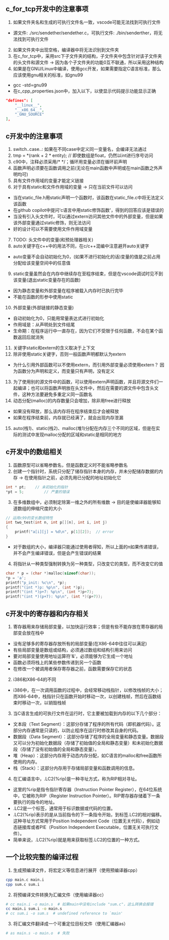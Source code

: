 ## c_for_tcp开发中的注意事项
1. 如果文件夹名和生成的可执行文件名一致，vscode可能无法找到可执行文件
- 源文件: ./src/sendether/sendether.c，可执行文件: ./bin/senderther，将无法找到可执行文件
2. 如果文件夹中出现空格，编译器中将无法识别到文件夹
3. 在c_for_tcp中，采用src下子文件夹的结构，子文件夹中包含针对该子文件夹的头文件和源文件 -> 因为各个子文件夹的功能0互不联通，所以采用这种结构
4. 如果是在GNU/Linux中编译，使用gcc开发，如果需要指定C语言标准，那么应该使用gnu相关的标准，如gnu99
- gcc -std=gnu99
- 在c_cpp_properties.json中，加入以下，以使显示代码提示功能显示正确
```json
"defines": [
    "__linux__",
    "__x86_64__",
    "_GNU_SOURCE"
],
```


## c开发中的注意事项
1. switch..case..: 如果在不同case中定义同一变量名，会编译无法通过
2. tmp = *(rank + 2 * entity);  // 即使数组是float，仍然以int进行序号访问
3. c90中，注释必须采用/* */；循环用变量必须在循环前声明
4. 函数声明必须要在函数调用之前(无论在main函数中声明或在main函数之外声明均可)
5. 具有文件作用域的变量才能定义链接
6. 对于具有static和文件作用域的变量 -> 只在当前文件可以访问
- 当在static_file.h用static声明一个函数时，该函数在static_file.c中将无法定义该函数
- 在github copilot中提问'c语言中用static修饰函数'，得到的回答应该是错误的
- 当没有引入头文件时，可以通过extern访问其他文件中的外部变量，但是如果该外部变量通过static修饰，则无法访问
- 好的设计可以不需要使用文件作用域变量
7. TODO: 头文件中的变量(和预处理器相关)
8. auto关键字在c++中的用法不同，在c/c++混编中注意避开auto关键字
- auto变量不会自动初始化为0，(如果不进行初始化的话)变量的值是之前占用分配给该变量空间中的任意值
9. static变量虽然会在内存中继续存在至程序结束，但是在vscode调试时见不到该变量(退出static变量存在的函数)
- 因为静态变量和外部变量在程序被载入内存时已执行完毕
- 不能在函数的形参中使用static
10. 外部变量(外部链接的静态变量)
- 自动初始化为0，只能用常量表达式进行初始化
- 作用域是：从声明处到文件结尾
- 生命期：在程序运行中一直存在，因为它们不受限于任何函数，不会在某个函数返回后就消失
11. 关键字static和extern的含义取决于上下文
12. 除非使用static关键字，否则一般函数声明都默认为extern
- 为什么引用外部函数可以不使用extern，而引用外部变量必须使用extern？
因为函数分为声明和定义，而变量只有声明，没有定义
13. 为了使用别的源文件中的函数，可以使用extern声明函数，并且将源文件们一起编译；也可以将函数声明放在头文件中，然后在需要的源文件中包含头文件，这种方法要避免多重定义同一函数名
14. 动态分配(malloc)的内存数量只会增加，除非用free进行释放
- 如果没有释放，那么该内存将在程序结束后才会被释放
- 如果在程序结束前，内存就已经满了，就会出现内存泄漏
15. auto(栈1)、static(栈2)、malloc(堆1)分配在内存三个不同的区域，但是在实际的测试中发现malloc分配的区域和static是相同的地方


## c开发中的数组相关
1. 函数原型可以省略参数名，但是函数定义时不能省略参数名
2. 创建一个指针时，系统只分配了储存指针本身的内存，并未分配储存数据的内存 -> 在使用指针之前，必须先用已分配的地址初始化它
```c
int * pt;    // 未初始化的指针
*pt = 5;         // 严重的错误
```
3. 在多维数组中，必须制定除第一维之外的所有维数 -> 目的是使编译器能够知道数组的伸缩尺度的大小
```c
// 运用c99的变长数组特性
int two_test(int n, int p[][n], int i, int j)
{
    printf("a[i][j] = %d\n", p[1][2]);  // error
}
```
- 对于数组的大小，编译器只能通过使用者得知，所以上面的n如果传递错误，并不会产生编译错误，但是会产生错误的结果
4. 将指针从一种类型强制转换为另一种类型，只改变它的类型，而不改变它的值
```c
char * p = (char *)malloc(sizeof(char));
*p = 'a';
printf("p_init: %c\n", *p);    
printf("(int *)p: %p\n", (int *)p);
printf("(int *)p+7: %p\n", (int *)p+7);
printf("(int *)(p+7): %p\n", (int *)(p+7));
```


## c开发中的寄存器和内存相关
1. 寄存器用来存储局部变量，以加快运行效率；但是有些不能存放在寄存器的局部变会放在栈中
- 没有足够多的寄存器存放所有的局部变量(在X86-64中往往可以满足)
- 有些局部变量是数组或结构，必须通过数组和结构引用来访问
- 要对局部变量使用地址运算符'&'，必须能够为它生成一个地址
- 函数必须将栈上的某些参数传递到另一个函数
- 在修改一个被调用者保存寄存器之前，函数需要保存它的状态
2. i386和X86-64的不同
- i386中，在一次调用函数的过程中，会经常移动栈指针，以修改栈帧的大小；而X86-64中，栈指针只在函数开始时移动一次，以创建栈帧，然后在函数结束时移动一次，以销毁栈帧
3. 当C语言生成的可执行文件在运行时，它主要被加载到内存的以下几个部分：
- 文本段（Text Segment）：这部分存储了程序的所有代码（即机器代码）。这部分内存通常是只读的，以防止程序在运行时修改其自身的代码。
- 数据段（Data Segment）：这部分存储了程序的全局变量和静态变量。数据段又可以分为初始化数据段（存储了初始值的全局和静态变量）和未初始化数据段（存储了没有初始值的全局和静态变量）。
- 堆（Heap）：这部分内存用于动态内存分配，如C语言的malloc和free函数所使用的内存。
- 栈（Stack）：这部分内存用于存储局部变量和函数调用的信息。
4. 在汇编语言中，.LC2(%rip)是一种寻址方式，称为RIP相对寻址。
- 这里的%rip是指令指针寄存器（Instruction Pointer Register），在64位系统中，它被称为RIP（Register Instruction Pointer）。RIP寄存器存储着下一条要执行的指令的地址。
- .LC2是一个标签，通常用于标识数据或代码的位置。
- .LC2(%rip)表示的是从当前指令的下一条指令开始，到标签.LC2的相对偏移。这种寻址方式常用于Position Independent Code（位置无关代码），例如动态链接库或者PIE（Position Independent Executable，位置无关可执行文件）。
- 简单来说，.LC2(%rip)就是用来获取标签.LC2的位置的一种方式。


## 一个比较完整的编译过程
<!-- src: main.c sum.c，main.c中使用了sum.c中的函数定义  -->
1. 生成预编译文件，将宏定义等信息进行展开（使用预编译器cpp）
``` bash
cpp main.c main.i
cpp sum.c sum.i
```
2. 将预编译文件转换为汇编文件（使用编译器cc）
``` bash
# cc main.i -o main.s  # 如果main中没有include "sum.c"，这么转换会报错
cc main.i sum.i -o main.s
# cc sum.i -o sum.s  # undefined reference to `main'
```
3. 将汇编文件翻译成一个可重定位目标文件（使用汇编器as）
``` bash
# as main.s -o main.o  # 失败
```